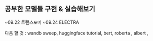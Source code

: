 ## 공부한 모델들 구현 & 실습해보기

~09.22 트랜스포머
~09.24 ELECTRA

다음 할 것 :  wandb sweep, huggingface tutorial, bert, roberta , albert , 
